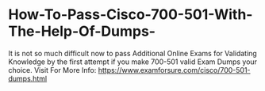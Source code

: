 # How-To-Pass-Cisco-700-501-With-The-Help-Of-Dumps-
It is not so much difficult now to pass Additional Online Exams for Validating Knowledge by the first attempt if you make 700-501 valid Exam Dumps your choice.   Visit For More Info: https://www.examforsure.com/cisco/700-501-dumps.html
